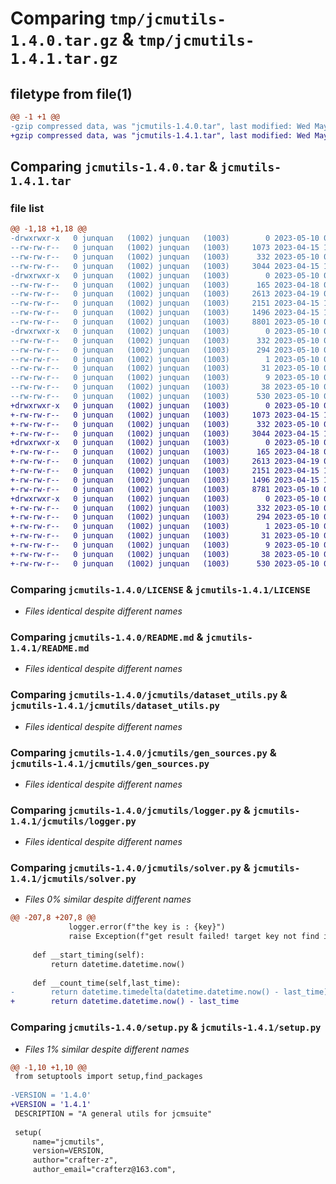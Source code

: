 # Comparing `tmp/jcmutils-1.4.0.tar.gz` & `tmp/jcmutils-1.4.1.tar.gz`

## filetype from file(1)

```diff
@@ -1 +1 @@
-gzip compressed data, was "jcmutils-1.4.0.tar", last modified: Wed May 10 03:07:24 2023, max compression
+gzip compressed data, was "jcmutils-1.4.1.tar", last modified: Wed May 10 04:18:01 2023, max compression
```

## Comparing `jcmutils-1.4.0.tar` & `jcmutils-1.4.1.tar`

### file list

```diff
@@ -1,18 +1,18 @@
-drwxrwxr-x   0 junquan   (1002) junquan   (1003)        0 2023-05-10 03:07:24.555660 jcmutils-1.4.0/
--rw-rw-r--   0 junquan   (1002) junquan   (1003)     1073 2023-04-15 12:55:54.000000 jcmutils-1.4.0/LICENSE
--rw-rw-r--   0 junquan   (1002) junquan   (1003)      332 2023-05-10 03:07:24.555660 jcmutils-1.4.0/PKG-INFO
--rw-rw-r--   0 junquan   (1002) junquan   (1003)     3044 2023-04-15 12:55:54.000000 jcmutils-1.4.0/README.md
-drwxrwxr-x   0 junquan   (1002) junquan   (1003)        0 2023-05-10 03:07:24.555660 jcmutils-1.4.0/jcmutils/
--rw-rw-r--   0 junquan   (1002) junquan   (1003)      165 2023-04-18 07:48:21.000000 jcmutils-1.4.0/jcmutils/__init__.py
--rw-rw-r--   0 junquan   (1002) junquan   (1003)     2613 2023-04-19 07:20:15.000000 jcmutils-1.4.0/jcmutils/dataset_utils.py
--rw-rw-r--   0 junquan   (1002) junquan   (1003)     2151 2023-04-15 12:55:54.000000 jcmutils-1.4.0/jcmutils/gen_sources.py
--rw-rw-r--   0 junquan   (1002) junquan   (1003)     1496 2023-04-15 12:55:54.000000 jcmutils-1.4.0/jcmutils/logger.py
--rw-rw-r--   0 junquan   (1002) junquan   (1003)     8801 2023-05-10 03:03:53.000000 jcmutils-1.4.0/jcmutils/solver.py
-drwxrwxr-x   0 junquan   (1002) junquan   (1003)        0 2023-05-10 03:07:24.555660 jcmutils-1.4.0/jcmutils.egg-info/
--rw-rw-r--   0 junquan   (1002) junquan   (1003)      332 2023-05-10 03:07:24.000000 jcmutils-1.4.0/jcmutils.egg-info/PKG-INFO
--rw-rw-r--   0 junquan   (1002) junquan   (1003)      294 2023-05-10 03:07:24.000000 jcmutils-1.4.0/jcmutils.egg-info/SOURCES.txt
--rw-rw-r--   0 junquan   (1002) junquan   (1003)        1 2023-05-10 03:07:24.000000 jcmutils-1.4.0/jcmutils.egg-info/dependency_links.txt
--rw-rw-r--   0 junquan   (1002) junquan   (1003)       31 2023-05-10 03:07:24.000000 jcmutils-1.4.0/jcmutils.egg-info/requires.txt
--rw-rw-r--   0 junquan   (1002) junquan   (1003)        9 2023-05-10 03:07:24.000000 jcmutils-1.4.0/jcmutils.egg-info/top_level.txt
--rw-rw-r--   0 junquan   (1002) junquan   (1003)       38 2023-05-10 03:07:24.555660 jcmutils-1.4.0/setup.cfg
--rw-rw-r--   0 junquan   (1002) junquan   (1003)      530 2023-05-10 03:06:10.000000 jcmutils-1.4.0/setup.py
+drwxrwxr-x   0 junquan   (1002) junquan   (1003)        0 2023-05-10 04:18:01.418849 jcmutils-1.4.1/
+-rw-rw-r--   0 junquan   (1002) junquan   (1003)     1073 2023-04-15 12:55:54.000000 jcmutils-1.4.1/LICENSE
+-rw-rw-r--   0 junquan   (1002) junquan   (1003)      332 2023-05-10 04:18:01.418849 jcmutils-1.4.1/PKG-INFO
+-rw-rw-r--   0 junquan   (1002) junquan   (1003)     3044 2023-04-15 12:55:54.000000 jcmutils-1.4.1/README.md
+drwxrwxr-x   0 junquan   (1002) junquan   (1003)        0 2023-05-10 04:18:01.418849 jcmutils-1.4.1/jcmutils/
+-rw-rw-r--   0 junquan   (1002) junquan   (1003)      165 2023-04-18 07:48:21.000000 jcmutils-1.4.1/jcmutils/__init__.py
+-rw-rw-r--   0 junquan   (1002) junquan   (1003)     2613 2023-04-19 07:20:15.000000 jcmutils-1.4.1/jcmutils/dataset_utils.py
+-rw-rw-r--   0 junquan   (1002) junquan   (1003)     2151 2023-04-15 12:55:54.000000 jcmutils-1.4.1/jcmutils/gen_sources.py
+-rw-rw-r--   0 junquan   (1002) junquan   (1003)     1496 2023-04-15 12:55:54.000000 jcmutils-1.4.1/jcmutils/logger.py
+-rw-rw-r--   0 junquan   (1002) junquan   (1003)     8781 2023-05-10 04:17:24.000000 jcmutils-1.4.1/jcmutils/solver.py
+drwxrwxr-x   0 junquan   (1002) junquan   (1003)        0 2023-05-10 04:18:01.418849 jcmutils-1.4.1/jcmutils.egg-info/
+-rw-rw-r--   0 junquan   (1002) junquan   (1003)      332 2023-05-10 04:18:01.000000 jcmutils-1.4.1/jcmutils.egg-info/PKG-INFO
+-rw-rw-r--   0 junquan   (1002) junquan   (1003)      294 2023-05-10 04:18:01.000000 jcmutils-1.4.1/jcmutils.egg-info/SOURCES.txt
+-rw-rw-r--   0 junquan   (1002) junquan   (1003)        1 2023-05-10 04:18:01.000000 jcmutils-1.4.1/jcmutils.egg-info/dependency_links.txt
+-rw-rw-r--   0 junquan   (1002) junquan   (1003)       31 2023-05-10 04:18:01.000000 jcmutils-1.4.1/jcmutils.egg-info/requires.txt
+-rw-rw-r--   0 junquan   (1002) junquan   (1003)        9 2023-05-10 04:18:01.000000 jcmutils-1.4.1/jcmutils.egg-info/top_level.txt
+-rw-rw-r--   0 junquan   (1002) junquan   (1003)       38 2023-05-10 04:18:01.418849 jcmutils-1.4.1/setup.cfg
+-rw-rw-r--   0 junquan   (1002) junquan   (1003)      530 2023-05-10 04:17:38.000000 jcmutils-1.4.1/setup.py
```

### Comparing `jcmutils-1.4.0/LICENSE` & `jcmutils-1.4.1/LICENSE`

 * *Files identical despite different names*

### Comparing `jcmutils-1.4.0/README.md` & `jcmutils-1.4.1/README.md`

 * *Files identical despite different names*

### Comparing `jcmutils-1.4.0/jcmutils/dataset_utils.py` & `jcmutils-1.4.1/jcmutils/dataset_utils.py`

 * *Files identical despite different names*

### Comparing `jcmutils-1.4.0/jcmutils/gen_sources.py` & `jcmutils-1.4.1/jcmutils/gen_sources.py`

 * *Files identical despite different names*

### Comparing `jcmutils-1.4.0/jcmutils/logger.py` & `jcmutils-1.4.1/jcmutils/logger.py`

 * *Files identical despite different names*

### Comparing `jcmutils-1.4.0/jcmutils/solver.py` & `jcmutils-1.4.1/jcmutils/solver.py`

 * *Files 0% similar despite different names*

```diff
@@ -207,8 +207,8 @@
             logger.error(f"the key is : {key}")
             raise Exception(f"get result failed! target key not find in resultbag,the key is {key}")
     
     def __start_timing(self):
         return datetime.datetime.now()
     
     def __count_time(self,last_time):
-        return datetime.timedelta(datetime.datetime.now() - last_time)
+        return datetime.datetime.now() - last_time
```

### Comparing `jcmutils-1.4.0/setup.py` & `jcmutils-1.4.1/setup.py`

 * *Files 1% similar despite different names*

```diff
@@ -1,10 +1,10 @@
 from setuptools import setup,find_packages
 
-VERSION = '1.4.0'
+VERSION = '1.4.1'
 DESCRIPTION = "A general utils for jcmsuite"
 
 setup(
     name="jcmutils",
     version=VERSION,
     author="crafter-z",
     author_email="crafterz@163.com",
```

